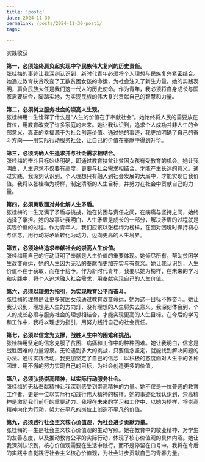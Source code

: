 ```yaml
---
title: 'postq'
date: 2024-11-30
permalink: /posts/2024-11-30-post1/
tags:
  
---
```


实践收获  

**第一，必须始终肩负起实现中华民族伟大复兴的历史责任。**  
张桂梅的事迹让我深刻认识到，新时代青年必须将个人理想与民族复兴紧密结合。她通过教育扶贫改变了无数贫困女孩的命运，为社会注入了新生力量。她的实践表明，肩负民族大任是我们这一代人的历史使命。作为青年，我必须将自身成长与国家需要结合，脚踏实地，为实现民族的伟大复兴贡献自己的智慧和力量。  

**第二，必须树立服务社会的崇高人生观。**  
张桂梅用一生诠释了什么是“人生的价值在于奉献社会”。她始终将人民的需要放在首位，用教育改变了许多家庭的未来。她让我认识到，追求个人成功并非人生的全部意义，真正的幸福源于为社会创造价值。通过她的事迹，我更加明确了自己的奋斗方向——用实际行动服务社会，让自己的价值在奉献中得到升华。  

**第三，必须明确人生追求并与社会需求相结合。**  
张桂梅的奋斗目标始终明确，即通过教育扶贫让贫困女孩有受教育的机会。她让我明白，人生追求不仅要有高度，更要与社会需求相结合，才能产生长远的意义。通过实践，我深刻认识到，个人理想只有融入到社会发展的大局中，才能实现自我价值。我将以张桂梅为榜样，制定清晰的人生目标，并努力在社会中贡献自己的力量。  

**第四，必须勇敢面对并化解人生矛盾。**  
张桂梅的一生充满了矛盾与挑战，她在贫困与责任之间，在病痛与坚持之间，始终选择了承担。她的故事让我明白，人生矛盾是成长的一部分，解决矛盾的过程就是实现价值的过程。作为青年人，我们应该以张桂梅为榜样，在面对困境时保持初心与信念，用行动将矛盾转化为动力，迈向更高的人生境界。  

**第五，必须始终追求奉献社会的崇高人生价值。**  
张桂梅用自己的行动证明了奉献是人生价值的重要体现。她倾尽所有，帮助贫困学生改变命运，她的人生因为无私的奉献而更加充实与有意义。她让我认识到，人生价值不在于获取，而在于给予。作为新时代青年，我要以她为榜样，在未来的学习和实践中，将个人追求融入社会需求，用奉献实现自己的人生价值。  

**第六，必须以理想为指引，为实现教育公平而奋斗。**  
张桂梅的理想是让更多贫困女孩通过教育改变命运，她为这一目标不懈奋斗。她让我认识到，理想是人生的方向灯，没有理想的人生将失去意义。我深刻体会到，个人的成长必须与服务社会的理想相结合，才能实现更高的人生目标。在今后的学习和工作中，我将以理想为指引，用努力践行自己的社会责任。  

**第七，必须以信念为支撑，战胜人生中的困难和挑战。**  
张桂梅用坚定的信念克服了贫困、病痛和工作中的种种困难。她让我明白，信念是战胜困难的力量源泉。无论遇到多大的挑战，只要信念坚定，就能找到解决问题的办法。通过实践活动，我更加坚定了自己的信念：以积极的态度面对人生中的各种困难，用不懈的努力实现自己的目标，为社会创造更多的价值。  

**第八，必须弘扬崇高精神，以实际行动服务社会。**  
张桂梅的无私奉献精神让我深刻感受到崇高精神的力量。她不仅是一位普通的教育工作者，更是一位以实际行动践行伟大精神的榜样。她的事迹让我认识到，崇高精神是激励我们前行的重要动力。我将在未来的学习和工作中，以她为榜样，将崇高精神内化为行动，努力在平凡的岗位上创造不平凡的价值。  

**第九，必须践行社会主义核心价值观，为社会进步贡献力量。**  
张桂梅的一生是社会主义核心价值观的生动写照。她在教育中的敬业精神、对学生的友善态度，以及推动教育公平的实际行动，体现了核心价值观的具体内涵。她让我深刻认识到，核心价值观需要在生活中践行，而不是停留在口号中。我将在今后的实践中自觉践行社会主义核心价值观，为社会进步贡献自己的青春力量。  
